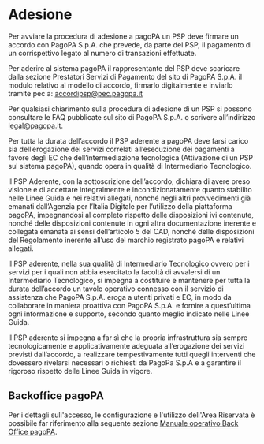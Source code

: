 # Adesione

Per avviare la procedura di adesione a pagoPA un PSP deve firmare un accordo con PagoPA S.p.A. che prevede, da parte del PSP, il pagamento di un corrispettivo legato al numero di transazioni effettuate.

Per aderire al sistema pagoPA il rappresentante del PSP deve scaricare dalla sezione Prestatori Servizi di Pagamento del sito di PagoPA S.p.A. il modulo relativo al modello di accordo, firmarlo digitalmente e inviarlo tramite pec a: [accordipsp@pec.pagopa.it](mailto:accordipsp@pec.pagopa.it)

Per qualsiasi chiarimento sulla procedura di adesione di un PSP si possono consultare le FAQ pubblicate sul sito di PagoPA S.p.A. o scrivere all’indirizzo [legal@pagopa.it](mailto:legal@pagopa.it).

Per tutta la durata dell’accordo il PSP aderente a pagoPA deve farsi carico sia dell’erogazione dei servizi correlati all’esecuzione dei pagamenti a favore degli EC che dell’intermediazione tecnologica (Attivazione di un PSP sul sistema pagoPA), quando opera in qualità di Intermediario Tecnologico.

Il PSP Aderente, con la sottoscrizione dell’accordo, dichiara di avere preso visione e di accettare integralmente e incondizionatamente quanto stabilito nelle Linee Guida e nei relativi allegati, nonché negli altri provvedimenti già emanati dall’Agenzia per l’Italia Digitale per l’utilizzo della piattaforma pagoPA, impegnandosi al completo rispetto delle disposizioni ivi contenute, nonché delle disposizioni contenute in ogni altra documentazione inerente e collegata emanata ai sensi dell’articolo 5 del CAD, nonché delle disposizioni del Regolamento inerente all’uso del marchio registrato pagoPA e relativi allegati.

Il PSP aderente, nella sua qualità di Intermediario Tecnologico ovvero per i servizi per i quali non abbia esercitato la facoltà di avvalersi di un Intermediario Tecnologico, si impegna a costituire e mantenere per tutta la durata dell’accordo un tavolo operativo connesso con il servizio di assistenza che PagoPA S.p.A. eroga a utenti privati e EC, in modo da collaborare in maniera proattiva con PagoPA S.p.A. e fornire a quest’ultima ogni informazione e supporto, secondo quanto meglio indicato nelle Linee Guida.

Il PSP aderente si impegna a far sì che la propria infrastruttura sia sempre tecnologicamente e applicativamente adeguata all’erogazione dei servizi previsti dall’accordo, a realizzare tempestivamente tutti quegli interventi che dovessero rivelarsi necessari o richiesti da PagoPa S.p.A e a garantire il rigoroso rispetto delle Linee Guida in vigore.

## Backoffice pagoPA

Per i dettagli sull'accesso, le configurazione e l'utilizzo dell'Area Riservata è possibile far riferimento alla seguente sezione  [Manuale operativo Back Office pagoPA](https://app.gitbook.com/o/KXYtsf32WSKm6ga638R3/s/46oWOwuxwu0HEYnJPQ4h/).
